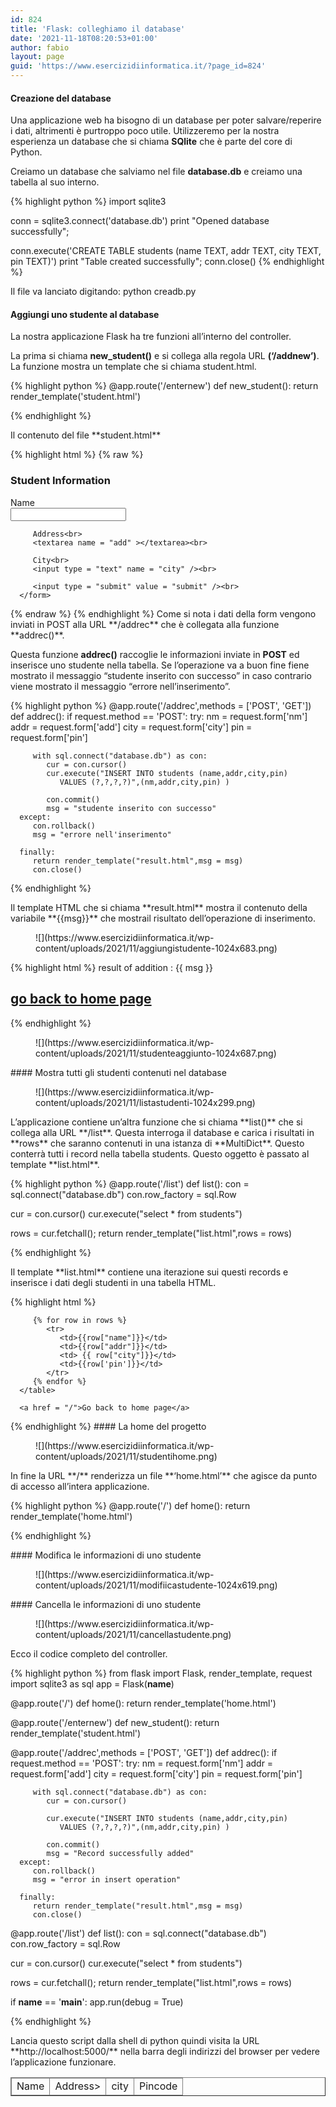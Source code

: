 ```yaml
---
id: 824
title: 'Flask: colleghiamo il database'
date: '2021-11-18T08:20:53+01:00'
author: fabio
layout: page
guid: 'https://www.esercizidiinformatica.it/?page_id=824'
---
```


#### Creazione del database

Una applicazione web ha bisogno di un database per poter salvare/reperire i dati, altrimenti è purtroppo poco utile. Utilizzeremo per la nostra esperienza un database che si chiama **SQlite** che è parte del core di Python.

Creiamo un database che salviamo nel file **database.db** e creiamo una tabella al suo interno.

{% highlight python %}
import sqlite3

conn = sqlite3.connect('database.db')
print "Opened database successfully";

conn.execute('CREATE TABLE students (name TEXT, addr TEXT, city TEXT, pin TEXT)')
print "Table created successfully";
conn.close()
{% endhighlight %}

</div>Il file va lanciato digitando: python creadb.py

#### Aggiungi uno studente al database

La nostra applicazione Flask ha tre funzioni all’interno del controller.

La prima si chiama **new\_student()** e si collega alla regola URL **(‘/addnew’)**. La funzione mostra un template che si chiama student.html.

{% highlight python %}
@app.route('/enternew')
def new_student():
   return render_template('student.html')
   
{% endhighlight %}

</div>Il contenuto del file **student.html**


{% highlight html %}
{% raw %}
<html>
   <body>
      <form action = "{{ url_for('addrec') }}" method = "POST">
         <h3>Student Information</h3>
         Name<br>
         <input type = "text" name = "nm" /></br>
         
         Address<br>
         <textarea name = "add" ></textarea><br>
         
         City<br>
         <input type = "text" name = "city" /><br>
         
         <input type = "submit" value = "submit" /><br>
      </form>
   </body>
</html>
{% endraw %}
{% endhighlight %}

</div>Come si nota i dati della form vengono inviati in POST alla URL **/addrec** che è collegata alla funzione **addrec()**.

Questa funzione **addrec()** raccoglie le informazioni inviate in **POST** ed inserisce uno studente nella tabella. Se l’operazione va a buon fine fiene mostrato il messaggio “studente inserito con successo” in caso contrario viene mostrato il messaggio “errore nell’inserimento”.

{% highlight python %}
@app.route('/addrec',methods = ['POST', 'GET'])
def addrec():
   if request.method == 'POST':
      try:
         nm = request.form['nm']
         addr = request.form['add']
         city = request.form['city']
         pin = request.form['pin']
         
         with sql.connect("database.db") as con:
            cur = con.cursor()
            cur.execute("INSERT INTO students (name,addr,city,pin) 
               VALUES (?,?,?,?)",(nm,addr,city,pin) )
            
            con.commit()
            msg = "studente inserito con successo"
      except:
         con.rollback()
         msg = "errore nell'inserimento"
      
      finally:
         return render_template("result.html",msg = msg)
         con.close()
         
{% endhighlight %}

</div>Il template HTML che si chiama **result.html** mostra il contenuto della variabile **{{msg}}** che mostrail risultato dell’operazione di inserimento.

<figure class="wp-block-image size-large">![](https://www.esercizidiinformatica.it/wp-content/uploads/2021/11/aggiungistudente-1024x683.png)</figure>
{% highlight html %}
<!doctype html>
<html>
   <body>
      result of addition : {{ msg }}
      <h2><a href = "\">go back to home page</a></h2>
   </body>
</html>
{% endhighlight %}

</div><figure class="wp-block-image size-large">![](https://www.esercizidiinformatica.it/wp-content/uploads/2021/11/studenteaggiunto-1024x687.png)</figure>#### Mostra tutti gli studenti contenuti nel database

<figure class="wp-block-image size-large">![](https://www.esercizidiinformatica.it/wp-content/uploads/2021/11/listastudenti-1024x299.png)</figure>L’applicazione contiene un’altra funzione che si chiama **list()** che si collega alla URL **/list**. Questa interroga il database e carica i risultati in **rows** che saranno contenuti in una istanza di **MultiDict**. Questo conterrà tutti i record nella tabella students. Questo oggetto è passato al template **list.html**.

{% highlight python %}
@app.route('/list')
def list():
   con = sql.connect("database.db")
   con.row_factory = sql.Row
   
   cur = con.cursor()
   cur.execute("select * from students")
   
   rows = cur.fetchall(); 
   return render_template("list.html",rows = rows)
   
{% endhighlight %}

</div>Il template **list.html** contiene una iterazione sui questi records e inserisce i dati degli studenti in una tabella HTML.


{% highlight html %}
<!doctype html>
<html>
   <body>
      <table border = 1>
         <thead>
            <td>Name</td>
            <td>Address></td>
            <td>city</td>
            <td>Pincode</td>
         </thead>
         
         {% for row in rows %}
            <tr>
               <td>{{row["name"]}}</td>
               <td>{{row["addr"]}}</td>
               <td> {{ row["city"]}}</td>
               <td>{{row['pin']}}</td>	
            </tr>
         {% endfor %}
      </table>
      
      <a href = "/">Go back to home page</a>
   </body>
</html>
{% endhighlight %}

</div>#### La home del progetto

<figure class="wp-block-image size-full">![](https://www.esercizidiinformatica.it/wp-content/uploads/2021/11/studentihome.png)</figure>In fine la URL **/** renderizza un file **‘home.html’** che agisce da punto di accesso all’intera applicazione.

{% highlight python %}
@app.route('/')
def home():
   return render_template('home.html')
   
{% endhighlight %}

</div>#### Modifica le informazioni di uno studente

<figure class="wp-block-image size-large">![](https://www.esercizidiinformatica.it/wp-content/uploads/2021/11/modifiicastudente-1024x619.png)</figure>#### Cancella le informazioni di uno studente

<figure class="wp-block-image size-full">![](https://www.esercizidiinformatica.it/wp-content/uploads/2021/11/cancellastudente.png)</figure>Ecco il codice completo del controller.

{% highlight python %}
from flask import Flask, render_template, request
import sqlite3 as sql
app = Flask(__name__)

@app.route('/')
def home():
   return render_template('home.html')

@app.route('/enternew')
def new_student():
   return render_template('student.html')

@app.route('/addrec',methods = ['POST', 'GET'])
def addrec():
   if request.method == 'POST':
      try:
         nm = request.form['nm']
         addr = request.form['add']
         city = request.form['city']
         pin = request.form['pin']
         
         with sql.connect("database.db") as con:
            cur = con.cursor()
            
            cur.execute("INSERT INTO students (name,addr,city,pin) 
               VALUES (?,?,?,?)",(nm,addr,city,pin) )
            
            con.commit()
            msg = "Record successfully added"
      except:
         con.rollback()
         msg = "error in insert operation"
      
      finally:
         return render_template("result.html",msg = msg)
         con.close()

@app.route('/list')
def list():
   con = sql.connect("database.db")
   con.row_factory = sql.Row
   
   cur = con.cursor()
   cur.execute("select * from students")
   
   rows = cur.fetchall();
   return render_template("list.html",rows = rows)

if __name__ == '__main__':
   app.run(debug = True)
   
{% endhighlight %}

</div>Lancia questo script dalla shell di python quindi visita la URL **http://localhost:5000/** nella barra degli indirizzi del browser per vedere l’applicazione funzionare.

</body></html>